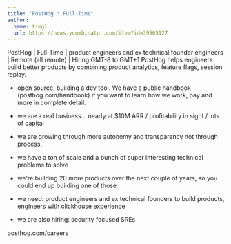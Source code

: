 ```yaml
---
title: "PostHog : Full-Time"
author:
  name: timgl
  url: https://news.ycombinator.com/item?id=39565127
---
```

PostHog | Full-Time | product engineers and ex technical founder engineers | Remote (all remote) | Hiring GMT-8 to GMT+1 PostHog helps engineers build better products by combining product analytics, feature flags, session replay.

* open source, building a dev tool. We have a public handbook (posthog.com&#x2F;handbook) if you want to learn how we work, pay and more in complete detail.

* we are a real business... nearly at $10M ARR &#x2F; profitability in sight &#x2F; lots of capital

* we are growing through more autonomy and transparency not through process.

* we have a ton of scale and a bunch of super interesting technical problems to solve

* we&#x27;re building 20 more products over the next couple of years, so you could end up building one of those

* we need: product engineers and ex technical founders to build products, engineers with clickhouse experience

* we are also hiring: security focused SREs

posthog.com&#x2F;careers
